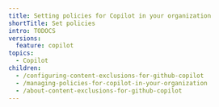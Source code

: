 ```yaml
---
title: Setting policies for Copilot in your organization
shortTitle: Set policies
intro: TODOCS
versions:
  feature: copilot
topics:
  - Copilot
children:
  - /configuring-content-exclusions-for-github-copilot
  - /managing-policies-for-copilot-in-your-organization
  - /about-content-exclusions-for-github-copilot
---
```


